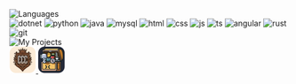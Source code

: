 <div align="left">
  <img src="https://readme-typing-svg.demolab.com?font=Fir+Code&pause=2500&color=86FFCA&background=1E1F22&vCenter=true&random=false&width=220&height=20&lines=Languages+and+Tools%3A" alt="Languages" height="20" width="220"/>
  <br/>
  <picture>
    <source srcset="https://skillicons.dev/icons?i=dotnet&theme=light" media="(prefers-color-scheme: light)" />
    <img src="https://skillicons.dev/icons?i=dotnet" alt="dotnet" height="48" width="48" />
  </picture>
  <picture>
    <source srcset="https://skillicons.dev/icons?i=python&theme=light" media="(prefers-color-scheme: light)" />
    <img src="https://skillicons.dev/icons?i=python" alt="python" height="48" width="48" />
  </picture>
  <picture>
    <source srcset="https://skillicons.dev/icons?i=java&theme=light" media="(prefers-color-scheme: light)" />
    <img src="https://skillicons.dev/icons?i=java" alt="java" height="48" width="48" />
  </picture>
  <picture>
    <source srcset="https://skillicons.dev/icons?i=mysql&theme=light" media="(prefers-color-scheme: light)" />
    <img src="https://skillicons.dev/icons?i=mysql" alt="mysql" height="48" width="48" />
  </picture>
  <picture>
    <source srcset="https://skillicons.dev/icons?i=html&theme=light" media="(prefers-color-scheme: light)" />
    <img src="https://skillicons.dev/icons?i=html" alt="html" height="48" width="48" />
  </picture>
  <picture>
    <source srcset="https://skillicons.dev/icons?i=css&theme=light" media="(prefers-color-scheme: light)" />
    <img src="https://skillicons.dev/icons?i=css" alt="css" height="48" width="48" />
  </picture>
  <picture>
    <source srcset="https://skillicons.dev/icons?i=js&theme=light" media="(prefers-color-scheme: light)" />
    <img src="https://skillicons.dev/icons?i=js" alt="js" height="48" width="48" />
  </picture>
  <picture>
    <source srcset="https://skillicons.dev/icons?i=ts&theme=light" media="(prefers-color-scheme: light)" />
    <img src="https://skillicons.dev/icons?i=ts" alt="ts" height="48" width="48" />
  </picture>
  <picture>
    <source srcset="https://skillicons.dev/icons?i=angular&theme=light" media="(prefers-color-scheme: light)" />
    <img src="https://skillicons.dev/icons?i=angular" alt="angular" height="48" width="48" />
  </picture>
  <picture>
    <source srcset="https://skillicons.dev/icons?i=rust&theme=light" media="(prefers-color-scheme: light)" />
    <img src="https://skillicons.dev/icons?i=rust" alt="rust" height="48" width="48" />
  </picture>
  <picture>
    <source srcset="https://skillicons.dev/icons?i=git&theme=light" media="(prefers-color-scheme: light)" />
    <img src="https://skillicons.dev/icons?i=git" alt="git" height="48" width="48" />
  </picture>
</div>

<div align="left">
  <img src="https://readme-typing-svg.demolab.com?font=Fira+Code&pause=2500&color=86FFCA&background=1E1F22&vCenter=true&random=false&width=140&height=20&lines=My+projects%3A" alt="My Projects" height="20" width="140"/>  
  <br/>
  <a href="https://github.com/Serters/ConsoleCoatCraft">
    <img src="https://github.com/Serters/Serters/blob/main/assets/projects/ConsoleCoatCraft.svg" alt="ConsoleCoatCraft" height="48" width="48"/>
  </a>
  <a href="https://github.com/Serters/CodeChest">
  <img src="https://github.com/Serters/Serters/blob/main/assets/projects/CodeChest.svg" href="https://github.com/Serters/CodeChest" alt="CodeChest" height="48" width="48"/>
  </a>
</div>
